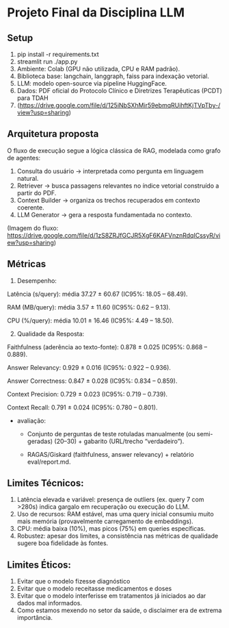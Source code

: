 # Projeto Final da Disciplina LLM

## Setup
1. pip install -r requirements.txt
2. streamlit run ./app.py
3. Ambiente: Colab (GPU não utilizada, CPU e RAM padrão).
4. Biblioteca base: langchain, langgraph, faiss para indexação vetorial.
5. LLM: modelo open-source via pipeline HuggingFace.
6. Dados: PDF oficial do Protocolo Clínico e Diretrizes Terapêuticas (PCDT) para TDAH
7. (https://drive.google.com/file/d/125iNbSXhMir59ebmqRUihftKjTVpTby-/view?usp=sharing)

## Arquitetura proposta
O fluxo de execução segue a lógica clássica de RAG, modelada como grafo de agentes:
1. Consulta do usuário → interpretada como pergunta em linguagem natural.
2. Retriever → busca passagens relevantes no índice vetorial construído a partir do PDF.
3. Context Builder → organiza os trechos recuperados em contexto coerente.
4. LLM Generator → gera a resposta fundamentada no contexto.
   
(Imagem do fluxo: https://drive.google.com/file/d/1zS8ZRJfGCJR5XgF6KAFVnznRdqICssyR/view?usp=sharing)

## Métricas
1. Desempenho:

Latência (s/query): média 37.27 ± 60.67 (IC95%: 18.05 – 68.49).

RAM (MB/query): média 3.57 ± 11.60 (IC95%: 0.62 – 9.13).

CPU (%/query): média 10.01 ± 16.46 (IC95%: 4.49 – 18.50).

2. Qualidade da Resposta:

Faithfulness (aderência ao texto-fonte): 0.878 ± 0.025 (IC95%: 0.868 – 0.889).

Answer Relevancy: 0.929 ± 0.016 (IC95%: 0.922 – 0.936).

Answer Correctness: 0.847 ± 0.028 (IC95%: 0.834 – 0.859).

Context Precision: 0.729 ± 0.023 (IC95%: 0.719 – 0.739).

Context Recall: 0.791 ± 0.024 (IC95%: 0.780 – 0.801).

- avaliação: 
    - Conjunto de perguntas de teste rotuladas 	manualmente 		(ou semi-geradas) (20–30) + gabarito (URL/trecho 			“verdadeiro”).

    - RAGAS/Giskard (faithfulness, answer relevancy) + 			relatório eval/report.md.

## Limites Técnicos:
1. Latência elevada e variável: presença de outliers (ex. query 7 com >280s) indica gargalo em recuperação ou execução do LLM.
2. Uso de recursos: RAM estável, mas uma query inicial consumiu muito mais memória (provavelmente carregamento de embeddings).
3. CPU: média baixa (10%), mas picos (75%) em queries específicas.
4. Robustez: apesar dos limites, a consistência nas métricas de qualidade sugere boa fidelidade às fontes.

## Limites Éticos:
1. Evitar que o modelo fizesse diagnóstico
2. Evitar que o modelo receitasse medicamentos e doses
3. Evitar que o modelo interferisse em tratamentos já iniciados ao dar dados mal informados.
4. Como estamos mexendo no setor da saúde, o disclaimer era de extrema importância.

  
